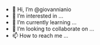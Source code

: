 - 👋 Hi, I’m @giovannianio
- 👀 I’m interested in ...
- 🌱 I’m currently learning ...
- 💞️ I’m looking to collaborate on ...
- 📫 How to reach me ...

<!---
giovannianio/giovannianio is a ✨ special ✨ repository because its `README.md` (this file) appears on your GitHub profile.
You can click the Preview link to take a look at your changes.
--->
